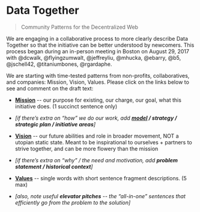Data Together
========
> Community Patterns for the Decentralized Web

We are engaging in a collaborative process to more clearly describe Data Together so that the initiative can be better understood by newcomers. This process began during an in-person meeting in Boston on August 29, 2017 with @dcwalk, @flyingzumwalt, @jeffreyliu, @mhucka, @ebarry, @b5, @jschell42, @titaniumbones, @rgardaphe.

We are starting with time-tested patterns from non-profits, collaboratives, and companies: Mission, Vision, Values. Please click on the links below to see and comment on the draft text:    

* **[Mission](/mission.md)** -- our purpose for existing, our charge, our goal, what this initiative does. (1 succinct sentence only)

* _[if there’s extra on “how” we do our work, add **[model](/model.md) / strategy / strategic plan / initiative areas**]_

* **[Vision](/vision.md)** -- our future abilities and role in broader movement, NOT a utopian static state. Meant to be inspirational to ourselves + partners to strive together, and can be more flowery than the mission

* _[if there’s extra on “why” / the need and motivation, add **problem statement / historical context**]_

* **[Values](/values.md)** -- single words with short sentence fragment descriptions. (5 max)

* _[also, note useful **elevator pitches** -- the “all-in-one” sentences that efficiently go from the problem to the solution]_
